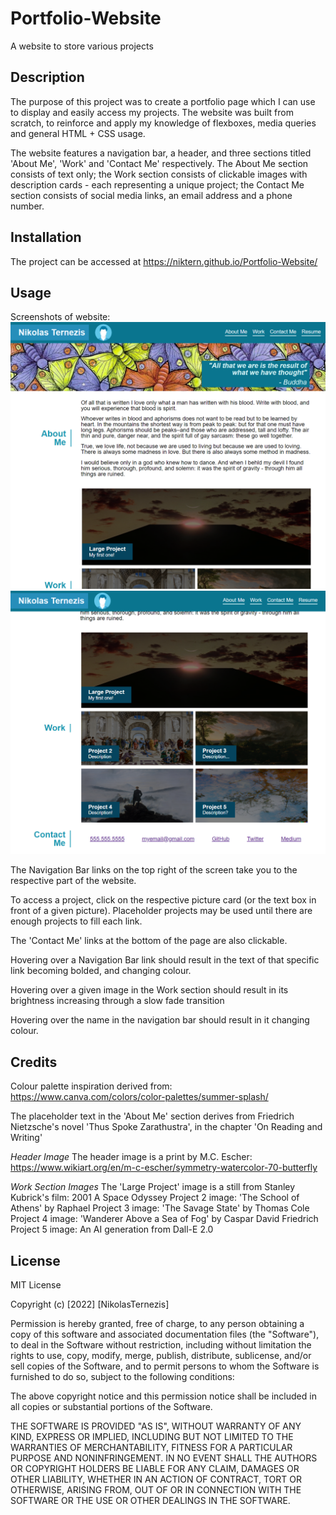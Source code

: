 # Portfolio-Website
A website to store various projects

## Description

The purpose of this project was to create a portfolio page which I can use to display and easily access my projects. The website was built from scratch, to reinforce and apply my knowledge of flexboxes, media queries and general HTML + CSS usage.

The website features a navigation bar, a header, and three sections titled 'About Me', 'Work' and 'Contact Me' respectively. The About Me section consists of text only; the Work section consists of clickable images with description cards - each representing a unique project; the Contact Me section consists of social media links, an email address and a phone number.   

## Installation

The project can be accessed at https://niktern.github.io/Portfolio-Website/

## Usage

Screenshots of website:
![Top half of website](./Assets/websitescreenshot1.png)
![Bottom half of website](./Assets/websitescreenshot2.png)

The Navigation Bar links on the top right of the screen take you to the respective part of the website.

To access a project, click on the respective picture card (or the text box in front of a given picture). Placeholder projects may be used until there are enough projects to fill each link.

The 'Contact Me' links at the bottom of the page are also clickable.

Hovering over a Navigation Bar link should result in the text of that specific link becoming bolded, and changing colour.

Hovering over a given image in the Work section should result in its brightness increasing through a slow fade transition

Hovering over the name in the navigation bar should result in it changing colour.

## Credits

Colour palette inspiration derived from: https://www.canva.com/colors/color-palettes/summer-splash/

The placeholder text in the 'About Me' section derives from Friedrich Nietzsche's novel 'Thus Spoke Zarathustra', in the chapter 'On Reading and Writing'

*Header Image*
The header image is a print by M.C. Escher: https://www.wikiart.org/en/m-c-escher/symmetry-watercolor-70-butterfly

*Work Section Images*
The 'Large Project' image is a still from Stanley Kubrick's film: 2001 A Space Odyssey
Project 2 image: 'The School of Athens' by Raphael
Project 3 image: 'The Savage State' by Thomas Cole
Project 4 image: 'Wanderer Above a Sea of Fog' by Caspar David Friedrich
Project 5 image: An AI generation from Dall-E 2.0

## License

MIT License

Copyright (c) [2022] [NikolasTernezis]

Permission is hereby granted, free of charge, to any person obtaining a copy
of this software and associated documentation files (the "Software"), to deal
in the Software without restriction, including without limitation the rights
to use, copy, modify, merge, publish, distribute, sublicense, and/or sell
copies of the Software, and to permit persons to whom the Software is
furnished to do so, subject to the following conditions:

The above copyright notice and this permission notice shall be included in all
copies or substantial portions of the Software.

THE SOFTWARE IS PROVIDED "AS IS", WITHOUT WARRANTY OF ANY KIND, EXPRESS OR
IMPLIED, INCLUDING BUT NOT LIMITED TO THE WARRANTIES OF MERCHANTABILITY,
FITNESS FOR A PARTICULAR PURPOSE AND NONINFRINGEMENT. IN NO EVENT SHALL THE
AUTHORS OR COPYRIGHT HOLDERS BE LIABLE FOR ANY CLAIM, DAMAGES OR OTHER
LIABILITY, WHETHER IN AN ACTION OF CONTRACT, TORT OR OTHERWISE, ARISING FROM,
OUT OF OR IN CONNECTION WITH THE SOFTWARE OR THE USE OR OTHER DEALINGS IN THE
SOFTWARE.
